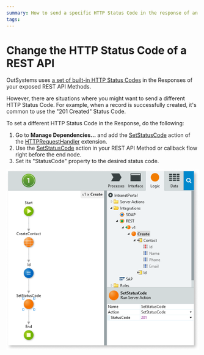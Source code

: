 ```yaml
---
summary: How to send a specific HTTP Status Code in the response of an exposed REST API method.
tags: 
---
```


# Change the HTTP Status Code of a REST API

OutSystems uses [a set of built-in HTTP Status Codes](<../../../ref/extensibility-and-integration/rest-apis/exposed-rest-api/built-in-http-status-codes.md>) in the Responses of your exposed REST API Methods.

However, there are situations where you might want to send a different HTTP Status Code. For example, when a record is successfully created, it's common to use the "201 Created" Status Code.

To set a different HTTP Status Code in the Response, do the following:

1. Go to **Manage Dependencies...** and add the [SetStatusCode](<../../../ref/apis/auto/httprequesthandler-api.final.md#SetStatusCode>) action of the [HTTPRequestHandler](<../../../ref/apis/auto/httprequesthandler-api.final.md>) extension. 
1. Use the [SetStatusCode](<../../../ref/apis/auto/httprequesthandler-api.final.md#SetStatusCode>) action in your REST API Method or callback flow right before the end node. 
1. Set its "StatusCode" property to the desired status code. 

![](images/ss-rest-change-http-code.png)
